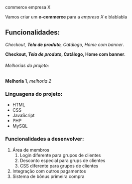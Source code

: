 commerce empresa X

Vamos criar um  **e-commerce** para a *empresa X* e blablabla

## Funcionalidades:

_Checkout, **Tela de produto**, Catálogo, Home com banner_.

**Checkout, _Tela de produto_, Catálogo, Home com banner**.

###### Melhorias do projeto:

__Melhoria 1__, _melhoria 2_

### Linguagens do projeto:
* HTML
* CSS
* JavaScript
* PHP
* MySQL

### Funcionalidades a desenvolver:
1. Área de membros
    1. Login diferente para grupos de clientes
    2. Desconto especial para grups de clientes
    3. CSS diferente para grupos de clientes
2. Integração com outros pagamentos
3. Sistema de bônus primeira compra
